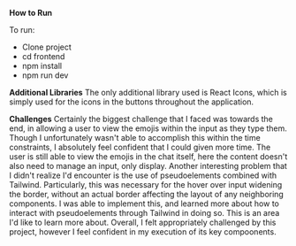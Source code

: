 **How to Run**

To run:
- Clone project
- cd frontend
- npm install
- npm run dev

**Additional Libraries**
The only additional library used is React Icons, which is simply used for the icons in the buttons throughout the application.

**Challenges**
Certainly the biggest challenge that I faced was towards the end, in allowing a user to view the emojis within the input as they type them. Though I unfortunately wasn't able to accomplish this within the time constraints, I absolutely feel confident that I could given more time. The user is still able to view the emojis in the chat itself, here the content doesn't also need to manage an input, only display. Another interesting problem that I didn't realize I'd encounter is the use of pseudoelements combined with Tailwind. Particularly, this was necessary for the hover over input widening the border, without an actual border affecting the layout of any neighboring components. I was able to implement this, and learned more about how to interact with pseudoelements through Tailwind in doing so. This is an area I'd like to learn more about. Overall, I felt appropriately challenged by this project, however I feel confident in my execution of its key compoonents.

